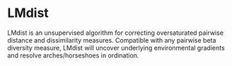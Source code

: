 # LMdist
LMdist is an unsupervised algorithm for correcting oversaturated pairwise distance and dissimilarity measures. Compatible with any pairwise beta diversity measure, LMdist will uncover underlying environmental gradients and resolve arches/horseshoes in ordination.
